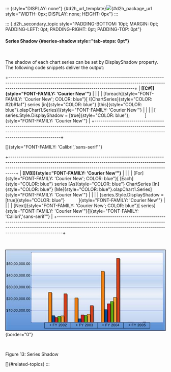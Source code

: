 ::: {style="DISPLAY: none"}
[](ms-xhelp:///?Id=d2h_url_template){#d2h_url_template}![](!package_url!){#d2h_package_url style="WIDTH: 0px; DISPLAY: none; HEIGHT: 0px"}
:::

::: {.d2h_secondary_topic style="PADDING-BOTTOM: 10pt; MARGIN: 0pt; PADDING-LEFT: 0pt; PADDING-RIGHT: 0pt; PADDING-TOP: 0pt"}
#### Series Shadow {#series-shadow style="tab-stops: 0pt"}

 

The shadow of each chart series can be set by DisplayShadow property. The following code snippets deliver the output:

+-------------------------------------------------------------------------------------------------------------------------------------------------------------------------------------------------------------------------+
| **[\[C#\]]{style="FONT-FAMILY: 'Courier New'"}**                                                                                                                                                                        |
|                                                                                                                                                                                                                         |
| [foreach]{style="FONT-FAMILY: 'Courier New'; COLOR: blue"}[ ([ChartSeries]{style="COLOR: #2b91af"} series [in]{style="COLOR: blue"} [this]{style="COLOR: blue"}.olapChart1.Series)]{style="FONT-FAMILY: 'Courier New'"} |
|                                                                                                                                                                                                                         |
| [    series.Style.DisplayShadow = [true]{style="COLOR: blue"};            ]{style="FONT-FAMILY: 'Courier New'"}                                                                                                         |
+-------------------------------------------------------------------------------------------------------------------------------------------------------------------------------------------------------------------------+

[]{style="FONT-FAMILY: 'Calibri','sans-serif'"} 

+---------------------------------------------------------------------------------------------------------------------------------------------------------------------------------------------------------------------------------------------+
| **[\[VB\]]{style="FONT-FAMILY: 'Courier New'"}**                                                                                                                                                                                            |
|                                                                                                                                                                                                                                             |
| [For]{style="FONT-FAMILY: 'Courier New'; COLOR: blue"}[ [Each]{style="COLOR: blue"} series [As]{style="COLOR: blue"} ChartSeries [In]{style="COLOR: blue"} [Me]{style="COLOR: blue"}.olapChart1.Series]{style="FONT-FAMILY: 'Courier New'"} |
|                                                                                                                                                                                                                                             |
| [series.Style.DisplayShadow = [true]{style="COLOR: blue"}           ]{style="FONT-FAMILY: 'Courier New'"}                                                                                                                                   |
|                                                                                                                                                                                                                                             |
| [Next]{style="FONT-FAMILY: 'Courier New'; COLOR: blue"}[ series]{style="FONT-FAMILY: 'Courier New'"}[]{style="FONT-FAMILY: 'Calibri','sans-serif'"}                                                                                         |
+---------------------------------------------------------------------------------------------------------------------------------------------------------------------------------------------------------------------------------------------+

 

![Description: C:\\Users\\Hari\\Pictures\\OlapChart\\Series Shadow.png](ImagesExt/image48_16.jpg){border="0"}

 

Figure 13: Series Shadow

[]{#related-topics}
:::
